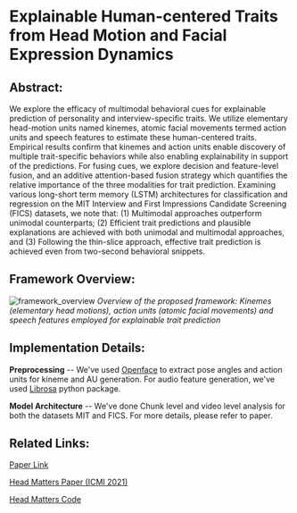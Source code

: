 # Explainable Human-centered Traits from Head Motion and Facial Expression Dynamics

## Abstract: 
We explore the efficacy of multimodal behavioral cues for explainable prediction of personality and interview-specific traits. We utilize elementary head-motion units named kinemes, atomic facial movements termed action units and speech features to estimate these human-centered traits. Empirical results confirm that kinemes and action units enable discovery of multiple trait-specific behaviors while also enabling explainability in support of the predictions. For fusing cues, we explore decision and feature-level fusion, and an additive attention-based fusion strategy which quantifies the relative importance of the three modalities for trait prediction. Examining various long-short term memory (LSTM) architectures for classification and regression on the MIT Interview and First Impressions Candidate Screening (FICS) datasets, we note that: (1) Multimodal approaches outperform unimodal counterparts; (2) Efficient trait predictions and plausible explanations are achieved with both unimodal and multimodal approaches, and (3) Following the thin-slice approach, effective trait prediction is achieved even from two-second behavioral snippets.

## Framework Overview:
![framework_overview](https://user-images.githubusercontent.com/79365852/222646735-01cce1ca-7b8c-4191-a8df-1848e83a4c58.jpg)
*Overview of the proposed framework: Kinemes (elementary head motions), action units (atomic facial movements) and speech features employed for explainable trait prediction*

## Implementation Details:
**Preprocessing** -- We've used [Openface](https://github.com/TadasBaltrusaitis/OpenFace) to extract pose angles and action units for kineme and AU generation. For audio feature generation, we've used [Librosa](https://librosa.org/doc/latest/index.html) python package.

**Model Architecture** -- We've done Chunk level and video level analysis for both the datasets MIT and FICS. For more details, please refer to paper.

## Related Links:
[Paper Link](https://arxiv.org/pdf/2302.09817v2.pdf)

[Head Matters Paper (ICMI 2021)](https://dl.acm.org/doi/10.1145/3462244.3479901)

[Head Matters Code](https://github.com/MonikaGahalawat11/Head-Matters--Code) 


